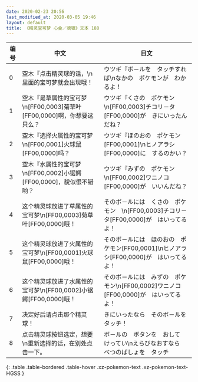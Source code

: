 ```yaml
---
date: 2020-02-23 20:56
last_modified_at: 2020-03-05 19:46
layout: default
title: 《精灵宝可梦 心金／魂银》文本 188
---
```

| 编号 | 中文 | 日文 |
| ---- | ---- | ---- |
| 0 | 空木『点击精灵球的话，\n里面的宝可梦就会出现哦！ | ウツギ『ボ－ルを　タッチすれば\nなかの　ポケモンが　わかるよ！ |
| 1 | 空木『是草属性的宝可梦\n[FF00,0003]菊草叶[FF00,0000]啊，你想要这只么？ | ウツギ『くさの　ポケモン\n[FF00,0003]チコリ－タ[FF00,0000]が　きにいったんだね？ |
| 2 | 空木『选择火属性的宝可梦\n[FF00,0001]火球鼠[FF00,0000]吗？ | ウツギ『ほのおの　ポケモン[FF00,0001]\nヒノアラシ[FF00,0000]に　するのかい？ |
| 3 | 空木『水属性的宝可梦\n[FF00,0002]小锯鳄[FF00,0000]，貌似很不错哟？ | ウツギ『みずの　ポケモン\n[FF00,0002]ワニノコ[FF00,0000]が　いいんだね？ |
| 4 | 这个精灵球放进了草属性的宝可梦\n[FF00,0003]菊草叶[FF00,0000]哦！ | そのボ－ルには　くさの　ポケモン　\n[FF00,0003]チコリ－タ[FF00,0000]が　はいってるよ！ |
| 5 | 这个精灵球放进了火属性的宝可梦\n[FF00,0001]火球鼠[FF00,0000]哦！ | そのボ－ルには　ほのおの　ポケモン[FF00,0001]\nヒノアラシ[FF00,0000]が　はいってるよ！ |
| 6 | 这个精灵球放进了水属性的宝可梦\n[FF00,0002]小锯鳄[FF00,0000]哦！ | そのボ－ルには　みずの　ポケモン\n[FF00,0002]ワニノコ[FF00,0000]が　はいってるよ！ |
| 7 | 决定好后请点击那个精灵球！ | きにいったなら　そのボ－ルを　タッチ！ |
| 8 | 点击精灵球按钮选定，想要\n重新选择的话，在别处点击一下。 | ボ－ルの　ボタンを　おして　けってい\nえらびなおすなら　べつのばしょを　タッチ |
{: .table .table-bordered .table-hover .xz-pokemon-text .xz-pokemon-text-HGSS }